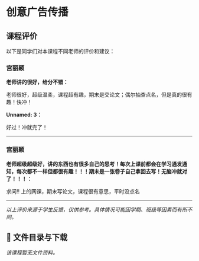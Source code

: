 # 创意广告传播

## 课程评价

以下是同学们对本课程不同老师的评价和建议：

### 宫丽颖

**老师讲的很好，给分不错：**

老师很好，超级温柔，课程超有趣，期末是交论文；偶尔抽查点名，但是真的很有趣！快冲！

**Unnamed: 3：**

好过！冲就完了！

---

### 宫丽颖

**老师超级超级好，讲的东西也有很多自己的思考！每次上课前都会在学习通发通知，每次都不一样但都很有趣！！！期末是一张卷子自己拿回去写！无脑冲就对了！！！：**

求问!! 上的网课，期末写论文，课程很有意思，平时没点名

---

*以上评价来源于学生反馈，仅供参考。具体情况可能因学期、班级等因素而有所不同。*
## 📄 文件目录与下载

_该课程暂无文件资料。_
